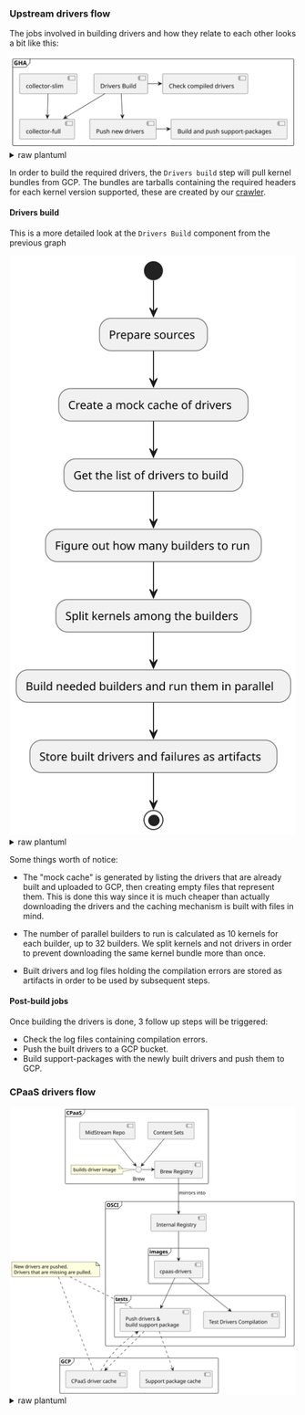 ### Upstream drivers flow
The jobs involved in building drivers and how they relate to each other looks
a bit like this:

<img src="./imgs/driver-build-overview.svg">

<details>
<summary>raw plantuml</summary>

```
@startuml

frame GHA {
    component [Drivers Build] as dbuild
    component [Build and push support-packages] as buildsupa
    component [Push new drivers] as push

    [collector-slim] --> [collector-full]
    dbuild --> [collector-full]

    dbuild -> [Check compiled drivers]
    dbuild --> push
    push -> buildsupa
}

@enduml

```
</details>

In order to build the required drivers, the `Drivers build` step will pull
kernel bundles from GCP. The bundles are tarballs containing the required
headers for each kernel version supported, these are created by our
[crawler](https://github.com/stackrox/kernel-packer).

#### Drivers build
This is a more detailed look at the `Drivers Build` component from the previous graph

<img src="./imgs/driver-build.svg">

<details>
<summary>raw plantuml</summary>

```
@startuml

(*) --> "Prepare sources"
--> "Create a mock cache of drivers"
--> "Get the list of drivers to build"
--> "Figure out how many builders to run"
--> "Split kernels among the builders"
--> "Build needed builders and run them in parallel"
--> "Store built drivers and failures as artifacts"
--> (*)

@enduml

```
</details>

Some things worth of notice:
- The "mock cache" is generated by listing the drivers that are already built
  and uploaded to GCP, then creating empty files that represent them. This is
  done this way since it is much cheaper than actually downloading the drivers
  and the caching mechanism is built with files in mind.

- The number of parallel builders to run is calculated as 10 kernels for each
  builder, up to 32 builders. We split kernels and not drivers in order to
  prevent downloading the same kernel bundle more than once.

- Built drivers and log files holding the compilation errors are stored as
  artifacts in order to be used by subsequent steps.

#### Post-build jobs

Once building the drivers is done, 3 follow up steps will be triggered:
- Check the log files containing compilation errors.
- Push the built drivers to a GCP bucket.
- Build support-packages with the newly built drivers and push them to GCP.

### CPaaS drivers flow

<img align="center" src="./imgs/cpaas-driver.svg">

<details>
<summary>raw plantuml</summary>

```
@startuml

frame "GCP" {
    component [CPaaS driver cache] as dcache
    component [Support package cache] as supabucket
}

frame "CPaaS" {
    component [Brew Registry] as brewreg

    [Content Sets] --> Brew
    [MidStream Repo] --> Brew
    Brew -> brewreg

    note left of Brew: builds driver image
}

frame "OSCI" {
    component [Internal Registry] as oscireg

    frame images {
        component [cpaas-drivers] as cpaasdrivers
    }

    frame tests {
        component [Push drivers &\nbuild support package] as buildandsupa
        component [Test Drivers Compilation] as dtests
    }

    brewreg --> oscireg: mirrors into
    oscireg --> cpaasdrivers
    cpaasdrivers --> buildandsupa
    dcache ..> buildandsupa
    buildandsupa ..> dcache
    buildandsupa ..> supabucket
    cpaasdrivers --> dtests
}

note as driverpushpull
    New drivers are pushed.
    Drivers that are missing are pulled.
end note

driverpushpull .. buildandsupa
driverpushpull .. dcache
@enduml
```
</details>
